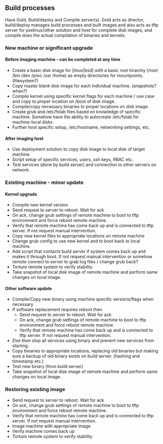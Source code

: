 ## Build processes

Have Gold, Build/deploy and Compile server(s). Gold acts as director,
build/deploy manages build processes and built images and also acts as tftp
server for pxelinux/other solution and host for complete disk images, and
compile does the actual compilation of binaries and kernels.

### New machine or significant upgrade

#### Before imaging machine - can be completed at any time
-   Create a basic disk image for \[linux|bsd\] with a basic root
hirarchy (/root /bin /dev /proc /usr /home) as empty directories for
mountpoints. (filesystem?)
-   Copy master blank disk image for each individual machine. (snapshots? when?)
-   Compile kernel using specific kernel flags for each machine / use case and
copy to proper location on /boot of disk image.
-   Compile/copy necessary binaries to proper locations on disk image.
-   Create grub and /etc/fstab files based on knowledge of specific machine.
Somehow have the ability to autocreate /etc/fstab for machine-local disks.
-   Further host specific setup, /etc/hostname, networking settings, etc.

#### After imaging host
-   Use deployment solution to copy disk image to local disk of target machine.
-   Script setup of specific services, users, ssh keys, RBAC etc.
-   Test services (done by build server) and connection to other servers on
network.

### Existing machine - minor update

#### Kernel upgrade

-   Compile new kernel version
-   Send request to server to reboot. Wait for ack
-   On ack, change grub settings of remote machine to boot to tftp environment
and force reboot remote machine.
-   Verify that remote machine has come back up and is connected to tftp server.
If not request manual intervention.
-   Copy new kernel files to appropriate locations on remote machine
-   Change grub config to use new kernel and to boot back to local machine.
-   Add script that contacts build server if system comes back up and makes it
through boot. If not request manual intervention or somehow remote connect to
server to grab log files / change grub back?
-   Torture remote system to verify stability
-   Take snapshot of local disk image of remote machine and perform same changes
on local image.

#### Other software update

-   Compile/Copy new binary using machine specific versions/flags when necessary
-   If software replacement requires reboot then
    -   Send request to server to reboot. Wait for ack
    -   On ack, change grub settings of remote machine to boot to tftp
    environment and force reboot remote machine.
    -   Verify that remote machine has come back up and is connected to tftp
    server. If not request manual intervention.
-   Else then stop all services using binary and prevent new services from
starting.
-   Copy binaries to appropriate locations, replacing old binaries but making
sure a backup of old binary exists on build server. (hashing and timestamp etc.)
-   Test new binary (from build server)
-   Take snapshot of local disk image of remote machine and perform same changes
on local image.

### Restoring existing image

-   Send request to server to reboot. Wait for ack
-   On ack, change grub settings of remote machine to boot to tftp environment
and force reboot remote machine.
-   Verify that remote machine has come back up and is connected to tftp server.
If not request manual intervention.
-   Image machine with appropriate image
-   Verify machine comes back up
-   Torture remote system to verify stability
